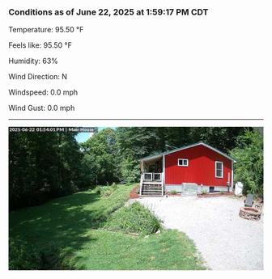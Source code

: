 ### Conditions as of June 22, 2025 at 1:59:17 PM CDT 

Temperature: 95.50 &deg;F

Feels like: 95.50 &deg;F

Humidity: 63%

Wind Direction: N

Windspeed: 0.0 mph

Wind Gust: 0.0 mph

---

<img src="./images/latest.jpeg"/>

